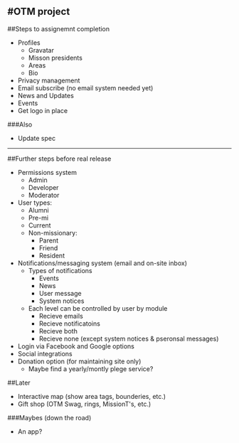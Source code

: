 #OTM project
-----

##Steps to assignemnt completion
- Profiles
    - Gravatar
    - Misson presidents
    - Areas
    - Bio
- Privacy management
- Email subscribe (no email system needed yet)
- News and Updates
- Events
- Get logo in place

###Also
- Update spec

-----

##Further steps before real release
- Permissions system
    - Admin
    - Developer
    - Moderator
- User types:  
    - Alumni
    - Pre-mi
    - Current
    - Non-missionary:
        - Parent
        - Friend
        - Resident
- Notifications/messaging system (email and on-site inbox)
    - Types of notifications
        - Events
        - News
        - User message
        - System notices
    - Each level can be controlled by user by module
        - Recieve emails
        - Recieve notificatoins
        - Recieve both
        - Recieve none (except system notices & pseronsal messages)
- Login via Facebook and Google options
- Social integrations
- Donation option (for maintaining site only)
    - Maybe find a yearly/montly plege service?

##Later
- Interactive map (show area tags, bounderies, etc.)
- Gift shop (OTM Swag, rings, MissionT's, etc.)

###Maybes (down the road)
- An app?